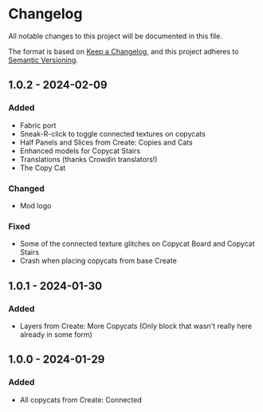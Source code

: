 # Changelog

All notable changes to this project will be documented in this file.

The format is based on [Keep a Changelog](https://keepachangelog.com/en/1.0.0/),
and this project adheres to [Semantic Versioning](https://semver.org/spec/v2.0.0.html).

## 1.0.2 - 2024-02-09

### Added

- Fabric port
- Sneak-R-click to toggle connected textures on copycats
- Half Panels and Slices from Create: Copies and Cats
- Enhanced models for Copycat Stairs
- Translations (thanks Crowdin translators!)
- The Copy Cat

### Changed

- Mod logo

### Fixed

- Some of the connected texture glitches on Copycat Board and Copycat Stairs
- Crash when placing copycats from base Create

## 1.0.1 - 2024-01-30

### Added

- Layers from Create: More Copycats (Only block that wasn't really here already in some form)

## 1.0.0 - 2024-01-29

### Added

- All copycats from Create: Connected
